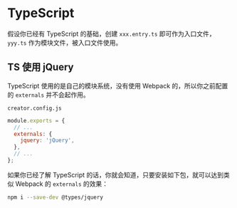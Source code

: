 # TypeScript

假设你已经有 TypeScript 的基础，创建 `xxx.entry.ts` 即可作为入口文件，`yyy.ts` 作为模块文件，被入口文件使用。

## TS 使用 jQuery

TypeScript 使用的是自己的模块系统，没有使用 Webpack 的，所以你之前配置的 `externals` 并不会起作用。

`creator.config.js`
```javascript
module.exports = {
  // ...
  externals: {
    jquery: 'jQuery',
  },
  // ...
};
```

如果你已经了解 TypeScript 的话，你就会知道，只要安装如下包，就可以达到类似 Webpack 的 `externals` 的效果：

```sh
npm i --save-dev @types/jquery
```